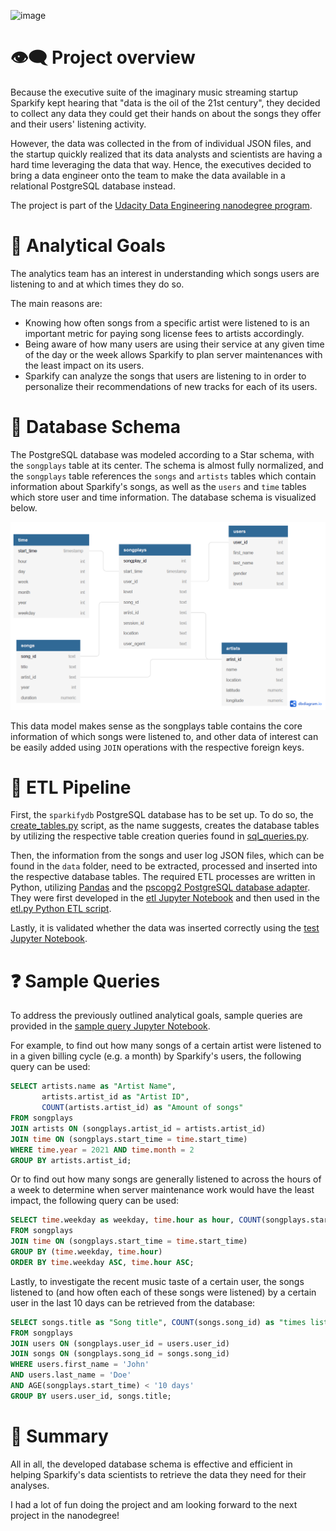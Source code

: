 
![image](https://user-images.githubusercontent.com/54779918/112982981-6789c400-915d-11eb-9728-c7280d419640.png)

# :eye_speech_bubble: Project overview

Because the executive suite of the imaginary music streaming startup Sparkify kept hearing that "data is the oil of the 21st century", they decided to collect any data they could get their hands on about the songs they offer and their users' listening activity.

However, the data was collected in the from of individual JSON files, and the startup quickly realized that its data analysts and scientists are having a hard time leveraging the data that way. Hence, the executives decided to bring a data engineer onto the team to make the data available in a relational PostgreSQL database instead.

The project is part of the [Udacity Data Engineering nanodegree program](https://www.udacity.com/course/data-engineer-nanodegree--nd027).

# :goal_net: Analytical Goals

The analytics team has an interest in understanding which songs users are listening to and at which times they do so.

The main reasons are:
* Knowing how often songs from a specific artist were listened to is an important metric for paying song license fees to artists accordingly.
* Being aware of how many users are using their service at any given time of the day or the week allows Sparkify to plan server maintenances with the least impact on its users.
* Sparkify can analyze the songs that users are listening to in order to personalize their recommendations of new tracks for each of its users.

# :star2: Database Schema

The PostgreSQL database was modeled according to a Star schema, with the `songplays` table at its center. The schema is almost fully normalized, and the `songplays` table references the `songs` and `artists` tables which contain information about Sparkify's songs, as well as the `users` and `time` tables which store user and time information. The database schema is visualized below.

![Database Schema](sparkify_db_schema.png)

This data model makes sense as the songplays table contains the core information of which songs were listened to, and other data of interest can be easily added using `JOIN` operations with the respective foreign keys.

# :wrench: ETL Pipeline

First, the `sparkifydb` PostgreSQL database has to be set up. To do so, the [create_tables.py](create_tables.py) script, as the name suggests, creates the database tables by utilizing the respective table creation queries found in [sql_queries.py](sql_queries.py).

Then, the information from the songs and user log JSON files, which can be found in the `data` folder, need to be extracted, processed and inserted into the respective database tables. The required ETL processes are written in Python, utilizing [Pandas](https://pandas.pydata.org/) and the [pscopg2 PostgreSQL database adapter](https://pypi.org/project/psycopg2/). They were first developed in the [etl Jupyter Notebook](etl.ipynb) and then used in the [etl.py Python ETL script](etl.py).

Lastly, it is validated whether the data was inserted correctly using the [test Jupyter Notebook](test.ipynb).

# :question: Sample Queries

To address the previously outlined analytical goals, sample queries are provided in the [sample query Jupyter Notebook](analytical_sample_queries.ipynb).


For example, to find out how many songs of a certain artist were listened to in a given billing cycle (e.g. a month) by Sparkify's users, the following query can be used:
```sql
SELECT artists.name as "Artist Name", 
       artists.artist_id as "Artist ID", 
       COUNT(artists.artist_id) as "Amount of songs" 
FROM songplays 
JOIN artists ON (songplays.artist_id = artists.artist_id) 
JOIN time ON (songplays.start_time = time.start_time) 
WHERE time.year = 2021 AND time.month = 2 
GROUP BY artists.artist_id;
```

Or to find out how many songs are generally listened to across the hours of a week to determine when server maintenance work would have the least impact, the following query can be used:
```sql
SELECT time.weekday as weekday, time.hour as hour, COUNT(songplays.start_time) as song_count 
FROM songplays 
JOIN time ON (songplays.start_time = time.start_time) 
GROUP BY (time.weekday, time.hour) 
ORDER BY time.weekday ASC, time.hour ASC;
```

Lastly, to investigate the recent music taste of a certain user, the songs listened to (and how often each of these songs were listened) by a certain user in the last 10 days can be retrieved from the database:

```sql
SELECT songs.title as "Song title", COUNT(songs.song_id) as "times listened to"
FROM songplays
JOIN users ON (songplays.user_id = users.user_id)
JOIN songs ON (songplays.song_id = songs.song_id)
WHERE users.first_name = 'John'
AND users.last_name = 'Doe'
AND AGE(songplays.start_time) < '10 days'
GROUP BY users.user_id, songs.title;
```

# :thought_balloon: Summary
All in all, the developed database schema is effective and efficient in helping Sparkify's data scientists to retrieve the data they need for their analyses.

I had a lot of fun doing the project and am looking forward to the next project in the nanodegree!
